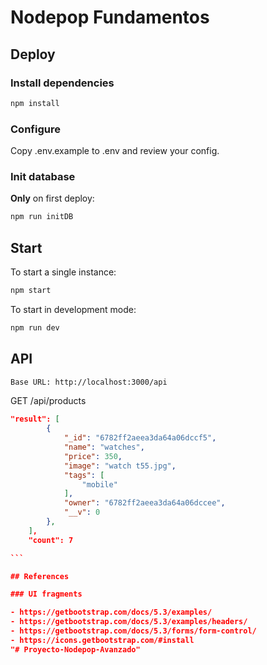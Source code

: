 # Nodepop Fundamentos

## Deploy

### Install dependencies

```sh
npm install
```

### Configure

Copy .env.example to .env and review your config.

### Init database

**Only** on first deploy:

```sh
npm run initDB
```

## Start

To start a single instance:

```sh
npm start
```

To start in development mode:

```sh
npm run dev
```
## API
```sh
Base URL: http://localhost:3000/api
```
GET /api/products
````json
"result": [
        {
            "_id": "6782ff2aeea3da64a06dccf5",
            "name": "watches",
            "price": 350,
            "image": "watch t55.jpg",
            "tags": [
                "mobile"
            ],
            "owner": "6782ff2aeea3da64a06dccee",
            "__v": 0
        },
    ],
    "count": 7

```

## References

### UI fragments

- https://getbootstrap.com/docs/5.3/examples/
- https://getbootstrap.com/docs/5.3/examples/headers/
- https://getbootstrap.com/docs/5.3/forms/form-control/
- https://icons.getbootstrap.com/#install
"# Proyecto-Nodepop-Avanzado" 
